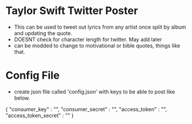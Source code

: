 # Taylor Swift Twitter Poster
 - This can be used to tweet out lyrics from any artist once split by album and updating the quote.
 - DOESNT check for character length for twitter. May add later
 - can be modded to change to motivational or bible quotes, things like that.

# Config File
- create json file called 'config.json' with keys to be able to post like below. 

{
    "consumer_key" : "",
    "consumer_secret" : "",
    "access_token" : "",
    "access_token_secret" : ""
}